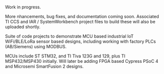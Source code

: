 Work in progress.

More nhancements, bug fixes, and documentation coming soon.
Associated TI CCS and IAR / SystemWorkbench project files to build these will also be uploaded shortly.

Suite of code projects to demonstrate MCU based industrial IoT WiFi/BLE/LoRa sensor based designs,
including working with factory PLCs (AB/Siemens) using MODBUS. 

MCUs include ST STM32, and TI Tiva 123G and 129, plus TI MSP432/MSP430 initially.
Will later be adding FPGA based Cypress PSoC 4 and Microsemi SmartFusion 2 designs.
